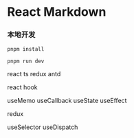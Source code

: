 #  React Markdown



### 本地开发
``` shell
pnpm install

pnpm run dev
```


react ts redux antd

react hook

useMemo
useCallback
useState
useEffect

redux

useSelector
useDispatch